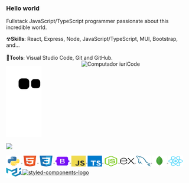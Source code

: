 
### Hello world

Fullstack JavaScript/TypeScript programmer passionate about this incredible world.

   ☢<strong>Skills</strong>: React, Express, Node, JavaScript/TypeScript, MUI, Bootstrap, and... <br>
   <br>
   🧰<strong>Tools</strong>: Visual Studio Code, Git and GitHub.
   <img src="https://raw.githubusercontent.com/MicaelliMedeiros/micaellimedeiros/master/image/computer-illustration.png" min-width="300px" max-width="100px" width="300px" align="right" alt="Computador iuriCode">
 





![Snake animation](https://github.com/Dhyigo/Dhyigo/blob/output/github-contribution-grid-snake.svg)
<p align="left">
  <a href="https://www.linkedin.com/in/diego-silva-0a2042263/" alt="Linkedin" target="_blank" abbr="My linkedIn">
  <img src="https://img.shields.io/badge/-Linkedin-0e76a8?style=flat-square&logo=Linkedin&logoColor=white&link=LINK-DO-SEU-LINKEDIN" /></a>
   
</p> 
<div style="display: inline_block;">
  <a href="https://github.com/Dhyigo">
  <img align="center" alt="PYTHON-LOGO" height="30" width="40" src="https://raw.githubusercontent.com/devicons/devicon/master/icons/python/python-original.svg">
  <img align="center" alt="HTML-LOGO" height="30" width="40" src="https://raw.githubusercontent.com/devicons/devicon/master/icons/html5/html5-original.svg">
  <img align="center" alt="CSS-LOGO" height="30" width="40" src="https://raw.githubusercontent.com/devicons/devicon/master/icons/css3/css3-original.svg">
  <img align="center" alt="CSS-LOGO" height="30" width="40" src="https://raw.githubusercontent.com/devicons/devicon/master/icons/bootstrap/bootstrap-original.svg">
  <img align="center" alt="JavaScript-LOGO" height="30" width="40" src="https://raw.githubusercontent.com/devicons/devicon/master/icons/javascript/javascript-original.svg">
    <img align="center" alt="typeScript-LOGO" height="30" width="40" src="https://raw.githubusercontent.com/devicons/devicon/master/icons/typescript/typescript-original.svg">
    <img align="center" alt="NodeJs-LOGO" height="30" width="40" src="https://raw.githubusercontent.com/devicons/devicon/master/icons/nodejs/nodejs-original.svg">
    <img align="center" alt="Express-LOGO" height="30" width="40" src="https://raw.githubusercontent.com/devicons/devicon/master/icons/express/express-original.svg">
    <img align="center" alt="MYSQL-LOGO" height="30" width="40" src="https://raw.githubusercontent.com/devicons/devicon/master/icons/mysql/mysql-original.svg">
    <img align="center" alt="MONGODB-LOGO" height="30" width="40" src="https://raw.githubusercontent.com/devicons/devicon/master/icons/mongodb/mongodb-original.svg">
    <img align="center" alt="REACTJS-LOGO" height="30" width="40" src="https://raw.githubusercontent.com/devicons/devicon/master/icons/react/react-original.svg">
    <img align="center" alt="MUI-LOGO" height="30" width="40" src="https://raw.githubusercontent.com/devicons/devicon/master/icons/materialui/materialui-original.svg">
     <img align="center" alt="styled-components-logo" height="30" width="40" src="https://miro.medium.com/v2/resize:fit:318/1*7jRD5QhgARucFKvRHFxpOg.png">
  </a>
</div>

